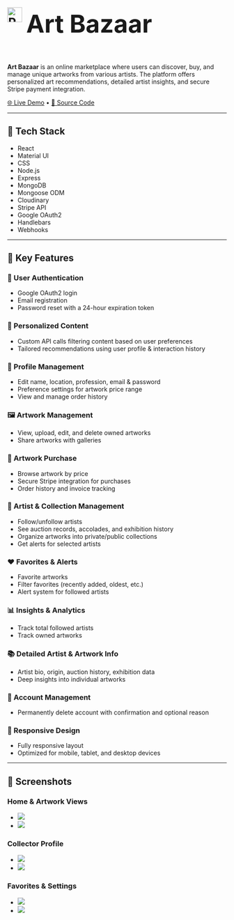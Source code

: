# <div style="display: flex; align-items: center; gap: 10px;"><img src="./client/src/assets/logo.png" alt="Project Logo" height="33.5px"><h1>Art Bazaar</h1></div>

**Art Bazaar** is an online marketplace where users can discover, buy, and manage unique artworks from various artists. The platform offers personalized art recommendations, detailed artist insights, and secure Stripe payment integration.

[🌐 Live Demo](https://art-market-place.work.aykutkav.com) • [📂 Source Code](https://art-market-place.work.aykutkav.com)

---

## 🚀 Tech Stack

- React
- Material UI
- CSS
- Node.js
- Express
- MongoDB
- Mongoose ODM
- Cloudinary
- Stripe API
- Google OAuth2
- Handlebars
- Webhooks

---

## 🔑 Key Features

### 🔐 User Authentication

- Google OAuth2 login
- Email registration
- Password reset with a 24-hour expiration token

### 🧠 Personalized Content

- Custom API calls filtering content based on user preferences
- Tailored recommendations using user profile & interaction history

### 👤 Profile Management

- Edit name, location, profession, email & password
- Preference settings for artwork price range
- View and manage order history

### 🖼️ Artwork Management

- View, upload, edit, and delete owned artworks
- Share artworks with galleries

### 🛒 Artwork Purchase

- Browse artwork by price
- Secure Stripe integration for purchases
- Order history and invoice tracking

### 🎨 Artist & Collection Management

- Follow/unfollow artists
- See auction records, accolades, and exhibition history
- Organize artworks into private/public collections
- Get alerts for selected artists

### ❤️ Favorites & Alerts

- Favorite artworks
- Filter favorites (recently added, oldest, etc.)
- Alert system for followed artists

### 📊 Insights & Analytics

- Track total followed artists
- Track owned artworks

### 📚 Detailed Artist & Artwork Info

- Artist bio, origin, auction history, exhibition data
- Deep insights into individual artworks

### 🧼 Account Management

- Permanently delete account with confirmation and optional reason

### 📱 Responsive Design

- Fully responsive layout
- Optimized for mobile, tablet, and desktop devices

---

## 📸 Screenshots

### Home & Artwork Views

- ![](./client/src/assets/screenshots/art-bazaar.vercel.app_main.png)
- ![](./client/src/assets/screenshots/art-bazaar.vercel.app_artwork-detail.png)

### Collector Profile

- ![](./client/src/assets/screenshots/art-bazaar.vercel.app_collector-profile:artists.png)
- ![](./client/src/assets/screenshots/art-bazaar.vercel.app_collector-profile:my-collection-filled.png)

### Favorites & Settings

- ![](./client/src/assets/screenshots/art-bazaar.vercel.app_favorites:saves.png)
- ![](./client/src/assets/screenshots/art-bazaar.vercel.app_settings:edit-settings.png)
